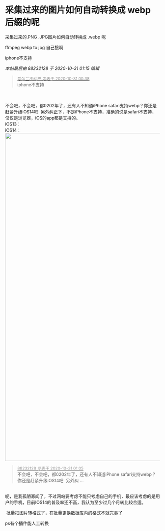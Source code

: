 # 采集过来的图片如何自动转换成 webp 后缀的呢


采集过来的.PNG .JPG图片如何自动转换成 .webp 呢

ffmpeg webp to jpg 自己搜啊<img id="aimg_AeFxo" onclick="zoom(this, this.src, 0, 0, 0)" class="zoom" src="https://cdn.jsdelivr.net/gh/hishis/forum-master/public/images/patch.gif" onmouseover="img_onmouseoverfunc(this)" onload="thumbImg(this)" border="0" alt="" />

iphone不支持

<i class="pstatus"> 本帖最后由 88232128 于 2020-10-31 01:15 编辑 </i><br />
<div class="quote"><blockquote><font size="2"><a href="https://www.hostloc.com/forum.php?mod=redirect&amp;goto=findpost&amp;pid=9379027&amp;ptid=760438" target="_blank"><font color="#999999">爱尔兰不动产 发表于 2020-10-31 00:38</font></a></font><br />
iphone不支持</blockquote></div><br />
<br />
不会吧，不会吧，都0202年了，还有人不知道iPhone safari支持webp？你还是赶紧升级iOS14吧<img src="static/image/smiley/yct/006.gif" smilieid="32" border="0" alt="" />&nbsp;&nbsp;另外纠正下，不是iPhone不支持，准确的说是safari不支持，仅仅是浏览器，iOS的app都是支持的。<br />
iOS13：<br />
<img id="aimg_d3yYU" onclick="zoom(this, this.src, 0, 0, 0)" class="zoom" src="https://www.png8.com/imgs/2020/10/f2c2e988bcbbb13c.jpg" onmouseover="img_onmouseoverfunc(this)" onload="thumbImg(this)" border="0" alt="" /><br />
iOS14：<br />
<img id="aimg_L0JzK" onclick="zoom(this, this.src, 0, 0, 0)" class="zoom" width="600" height="1066" src="https://www.png8.com/imgs/2020/10/cbd02f44290d7823.jpg" onmouseover="img_onmouseoverfunc(this)" onclick="zoom(this)" style="cursor:pointer" border="0" alt="" /><img id="aimg_svd96" onclick="zoom(this, this.src, 0, 0, 0)" class="zoom" src="https://cdn.jsdelivr.net/gh/hishis/forum-master/public/images/patch.gif" onmouseover="img_onmouseoverfunc(this)" onload="thumbImg(this)" border="0" alt="" />

<div class="quote"><blockquote><font size="2"><a href="https://www.hostloc.com/forum.php?mod=redirect&amp;goto=findpost&amp;pid=9379068&amp;ptid=760438" target="_blank"><font color="#999999">88232128 发表于 2020-10-31 01:05</font></a></font><br />
不会吧，不会吧，都0202年了，还有人不知道iPhone safari支持webp？你还是赶紧升级iOS14吧&nbsp;&nbsp;另外纠 ...</blockquote></div><br />
呃，是我孤陋寡闻了，不过网站要考虑不能只考虑自己的手机，最应该考虑的是用户的手机，目前IOS14的普及率还不高，我认为至少过几个月转比较合适。

<img src="static/image/smiley/default/lol.gif" smilieid="12" border="0" alt="" /> 批量把图片转格式了，在批量更换数据库内的格式不就完事了

ps有个插件能人工转换
